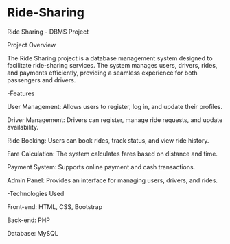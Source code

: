 # Ride-Sharing
Ride Sharing - DBMS Project

Project Overview

The Ride Sharing project is a database management system designed to facilitate ride-sharing services. The system manages users, drivers, rides, and payments efficiently, providing a seamless experience for both passengers and drivers.

-Features

User Management: Allows users to register, log in, and update their profiles.

Driver Management: Drivers can register, manage ride requests, and update availability.

Ride Booking: Users can book rides, track status, and view ride history.

Fare Calculation: The system calculates fares based on distance and time.

Payment System: Supports online payment and cash transactions.

Admin Panel: Provides an interface for managing users, drivers, and rides.

-Technologies Used

Front-end: HTML, CSS, Bootstrap

Back-end: PHP

Database: MySQL
